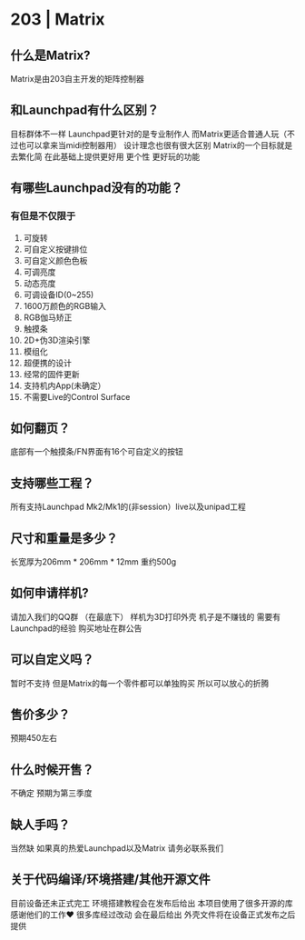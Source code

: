 # 203 | Matrix

## 什么是Matrix?
Matrix是由203自主开发的矩阵控制器

## 和Launchpad有什么区别？
目标群体不一样 Launchpad更针对的是专业制作人 而Matrix更适合普通人玩（不过也可以拿来当midi控制器用） 
设计理念也很有很大区别
Matrix的一个目标就是去繁化简 在此基础上提供更好用 更个性 更好玩的功能

## 有哪些Launchpad没有的功能？
### 有但是不仅限于
1. 可旋转
2. 可自定义按键排位
3. 可自定义颜色色板
4. 可调亮度
5. 动态亮度
6. 可调设备ID(0~255)
7. 1600万颜色的RGB输入
8. RGB伽马矫正
9. 触摸条
10. 2D+伪3D渲染引擎
11. 模组化
12. 超便携的设计
13. 经常的固件更新
14. 支持机内App(未确定）
15. 不需要Live的Control Surface

## 如何翻页？
底部有一个触摸条/FN界面有16个可自定义的按钮

## 支持哪些工程？
所有支持Launchpad Mk2/Mk1的(非session）live以及unipad工程

## 尺寸和重量是多少？
长宽厚为206mm * 206mm * 12mm
重约500g

## 如何申请样机?
请加入我们的QQ群 （在最底下）
样机为3D打印外壳 机子是不赚钱的 需要有Launchpad的经验 购买地址在群公告

## 可以自定义吗？
暂时不支持 但是Matrix的每一个零件都可以单独购买 所以可以放心的折腾

## 售价多少？
预期450左右

## 什么时候开售？
不确定 预期为第三季度

## 缺人手吗？
当然缺 如果真的热爱Launchpad以及Matrix 请务必联系我们

## 关于代码编译/环境搭建/其他开源文件
目前设备还未正式完工 环境搭建教程会在发布后给出
本项目使用了很多开源的库 感谢他们的工作♥ 很多库经过改动 会在最后给出
外壳文件将在设备正式发布之后提供

